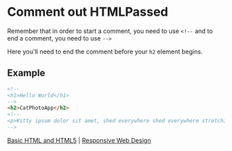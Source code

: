 # Comment out HTMLPassed

Remember that in order to start a comment, you need to use `<!--` and to end a comment, you need to use `-->`

Here you'll need to end the comment before your `h2` element begins.

## Example

```html
<!--
<h1>Hello World</h1>
-->
<h2>CatPhotoApp</h2>
<!--
<p>Kitty ipsum dolor sit amet, shed everywhere shed everywhere stretching attack your ankles chase the red dot, hairball run catnip eat the grass sniff.</p>
-->
```

[Basic HTML and HTML5](../basic-html-and-html5.md) | [Responsive Web Design](/responsive-web-design.md)